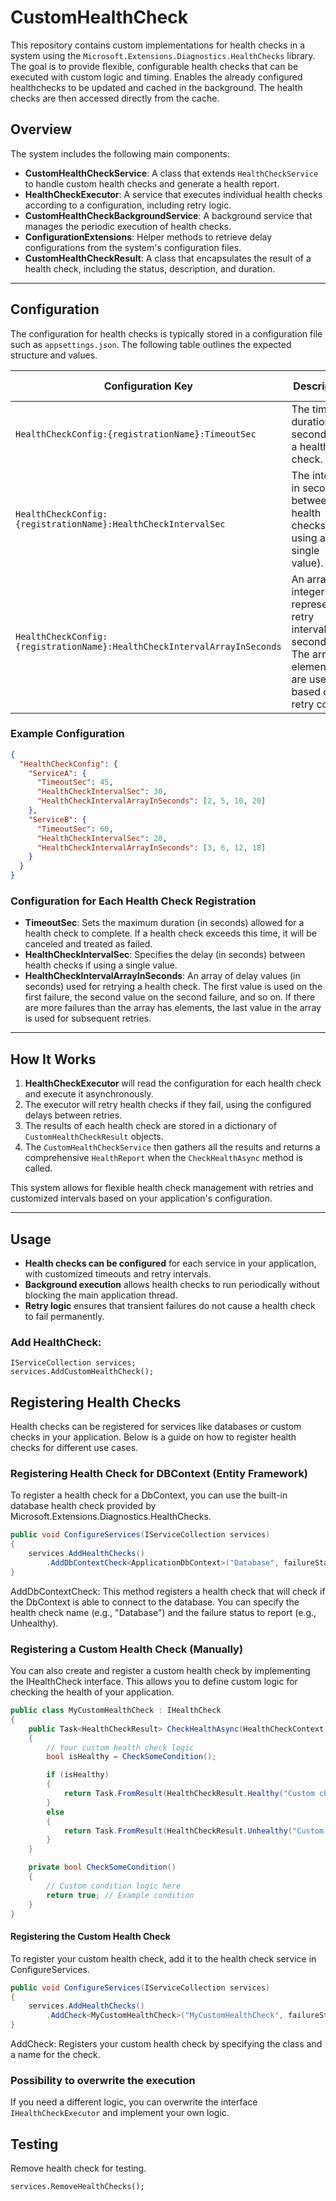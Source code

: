 # CustomHealthCheck


This repository contains custom implementations for health checks in a system using the `Microsoft.Extensions.Diagnostics.HealthChecks` library. The goal is to provide flexible, configurable health checks that can be executed with custom logic and timing.
Enables the already configured healthchecks to be updated and cached in the background. The health checks are then accessed directly from the cache.

## Overview

The system includes the following main components:

- **CustomHealthCheckService**: A class that extends `HealthCheckService` to handle custom health checks and generate a health report.
- **HealthCheckExecutor**: A service that executes individual health checks according to a configuration, including retry logic.
- **CustomHealthCheckBackgroundService**: A background service that manages the periodic execution of health checks.
- **ConfigurationExtensions**: Helper methods to retrieve delay configurations from the system's configuration files.
- **CustomHealthCheckResult**: A class that encapsulates the result of a health check, including the status, description, and duration.


---

## Configuration

The configuration for health checks is typically stored in a configuration file such as `appsettings.json`. The following table outlines the expected structure and values.

| **Configuration Key**                                      | **Description**                                                                                              | **Default Value**     |
|------------------------------------------------------------|--------------------------------------------------------------------------------------------------------------|-----------------------|
| `HealthCheckConfig:{registrationName}:TimeoutSec`          | The timeout duration in seconds for a health check.                                                           | 30 seconds            |
| `HealthCheckConfig:{registrationName}:HealthCheckIntervalSec` | The interval in seconds between health checks (if using a single value).                                      | 60 seconds            |
| `HealthCheckConfig:{registrationName}:HealthCheckIntervalArrayInSeconds` | An array of integers representing retry intervals in seconds. The array elements are used based on retry count. | `[2, 4, 10, 20, 30, 60]` |


### Example Configuration

```json
{
  "HealthCheckConfig": {
    "ServiceA": {
      "TimeoutSec": 45,
      "HealthCheckIntervalSec": 30,
      "HealthCheckIntervalArrayInSeconds": [2, 5, 10, 20]
    },
    "ServiceB": {
      "TimeoutSec": 60,
      "HealthCheckIntervalSec": 20,
      "HealthCheckIntervalArrayInSeconds": [3, 6, 12, 18]
    }
  }
}
```

### Configuration for Each Health Check Registration

- **TimeoutSec**: Sets the maximum duration (in seconds) allowed for a health check to complete. If a health check exceeds this time, it will be canceled and treated as failed.
- **HealthCheckIntervalSec**: Specifies the delay (in seconds) between health checks if using a single value.
- **HealthCheckIntervalArrayInSeconds**: An array of delay values (in seconds) used for retrying a health check. The first value is used on the first failure, the second value on the second failure, and so on. If there are more failures than the array has elements, the last value in the array is used for subsequent retries.

---

## How It Works

1. **HealthCheckExecutor** will read the configuration for each health check and execute it asynchronously.
2. The executor will retry health checks if they fail, using the configured delays between retries.
3. The results of each health check are stored in a dictionary of `CustomHealthCheckResult` objects.
4. The `CustomHealthCheckService` then gathers all the results and returns a comprehensive `HealthReport` when the `CheckHealthAsync` method is called.

This system allows for flexible health check management with retries and customized intervals based on your application's configuration.

---

## Usage

- **Health checks can be configured** for each service in your application, with customized timeouts and retry intervals.
- **Background execution** allows health checks to run periodically without blocking the main application thread.
- **Retry logic** ensures that transient failures do not cause a health check to fail permanently.

### Add HealthCheck:
```
IServiceCollection services;
services.AddCustomHealthCheck();
```

## Registering Health Checks
Health checks can be registered for services like databases or custom checks in your application. Below is a guide on how to register health checks for different use cases.

### Registering Health Check for DBContext (Entity Framework)
To register a health check for a DbContext, you can use the built-in database health check provided by Microsoft.Extensions.Diagnostics.HealthChecks.

``` csharp
public void ConfigureServices(IServiceCollection services)
{
    services.AddHealthChecks()
        .AddDbContextCheck<ApplicationDbContext>("Database", failureStatus: HealthStatus.Unhealthy);
}
```

AddDbContextCheck: This method registers a health check that will check if the DbContext is able to connect to the database. You can specify the health check name (e.g., "Database") and the failure status to report (e.g., Unhealthy).

### Registering a Custom Health Check (Manually)
You can also create and register a custom health check by implementing the IHealthCheck interface. This allows you to define custom logic for checking the health of your application.

``` csharp
public class MyCustomHealthCheck : IHealthCheck
{
    public Task<HealthCheckResult> CheckHealthAsync(HealthCheckContext context, CancellationToken cancellationToken = default)
    {
        // Your custom health check logic
        bool isHealthy = CheckSomeCondition();

        if (isHealthy)
        {
            return Task.FromResult(HealthCheckResult.Healthy("Custom check passed"));
        }
        else
        {
            return Task.FromResult(HealthCheckResult.Unhealthy("Custom check failed"));
        }
    }

    private bool CheckSomeCondition()
    {
        // Custom condition logic here
        return true; // Example condition
    }
}
```

#### Registering the Custom Health Check
To register your custom health check, add it to the health check service in ConfigureServices.

```csharp
public void ConfigureServices(IServiceCollection services)
{
    services.AddHealthChecks()
        .AddCheck<MyCustomHealthCheck>("MyCustomHealthCheck", failureStatus: HealthStatus.Unhealthy);
}
```

AddCheck: Registers your custom health check by specifying the class and a name for the check.
### Possibility to overwrite the execution
If you need a different logic, you can overwrite the interface ``IHealthCheckExecutor`` and implement your own logic.

## Testing
Remove health check for testing.

```
services.RemoveHealthChecks();
```
